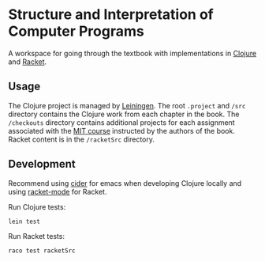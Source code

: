 # Structure and Interpretation of Computer Programs

A workspace for going through the textbook with implementations in [Clojure][1] and [Racket][2].

## Usage

The Clojure project is managed by [Leiningen][3]. The root `.project` and `/src` directory
contains the Clojure work from each chapter in the book. The `/checkouts` directory contains additional
projects for each assignment associated with the [MIT course][4] instructed by the authors of the book.
Racket content is in the `/racketSrc` directory.

## Development

Recommend using [cider][5] for emacs when developing Clojure locally and using [racket-mode][6] for Racket.

Run Clojure tests:
```bash
lein test
```

Run Racket tests:
```bash
raco test racketSrc
```

[1]: https://clojure.org
[2]: https://racket-lang.org
[3]: https://leiningen.org
[4]: https://ocw.mit.edu/courses/electrical-engineering-and-computer-science/6-001-structure-and-interpretation-of-computer-programs-spring-2005/index.htm
[5]: https://github.com/clojure-emacs/cider
[6]: https://racket-mode.com
